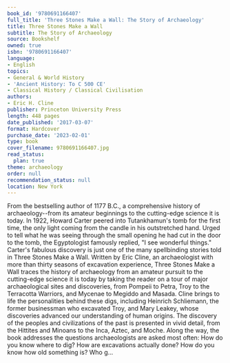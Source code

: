 ```yaml
---
book_id: '9780691166407'
full_title: 'Three Stones Make a Wall: The Story of Archaeology'
title: Three Stones Make a Wall
subtitle: The Story of Archaeology
source: Bookshelf
owned: true
isbn: '9780691166407'
language:
- English
topics:
- General & World History
- 'Ancient History: To C 500 CE'
- Classical History / Classical Civilisation
authors:
- Eric H. Cline
publisher: Princeton University Press
length: 448 pages
date_published: '2017-03-07'
format: Hardcover
purchase_date: '2023-02-01'
type: book
cover_filename: 9780691166407.jpg
read_status:
  plan: true
theme: archaeology
order: null
recommendation_status: null
location: New York
---
```

From the bestselling author of 1177 B.C., a comprehensive history of archaeology--from its amateur beginnings to the cutting-edge science it is today.
In 1922, Howard Carter peered into Tutankhamun's tomb for the first time, the only light coming from the candle in his outstretched hand. Urged to tell what he was seeing through the small opening he had cut in the door to the tomb, the Egyptologist famously replied, "I see wonderful things." Carter's fabulous discovery is just one of the many spellbinding stories told in Three Stones Make a Wall.
Written by Eric Cline, an archaeologist with more than thirty seasons of excavation experience, Three Stones Make a Wall traces the history of archaeology from an amateur pursuit to the cutting-edge science it is today by taking the reader on a tour of major archaeological sites and discoveries, from Pompeii to Petra, Troy to the Terracotta Warriors, and Mycenae to Megiddo and Masada. Cline brings to life the personalities behind these digs, including Heinrich Schliemann, the former businessman who excavated Troy, and Mary Leakey, whose discoveries advanced our understanding of human origins. The discovery of the peoples and civilizations of the past is presented in vivid detail, from the Hittites and Minoans to the Inca, Aztec, and Moche. Along the way, the book addresses the questions archaeologists are asked most often: How do you know where to dig? How are excavations actually done? How do you know how old something is? Who g...

